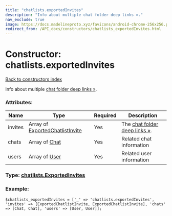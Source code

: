 ```yaml
---
title: "chatlists.exportedInvites"
description: "Info about multiple chat folder deep links »."
nav_exclude: true
image: https://docs.madelineproto.xyz/favicons/android-chrome-256x256.png
redirect_from: /API_docs/constructors/chatlists_exportedInvites.html
---
```

# Constructor: chatlists.exportedInvites  
[Back to constructors index](/API_docs/constructors/index.html)



Info about multiple [chat folder deep links »](https://core.telegram.org/api/links#chat-folder-links).

### Attributes:

| Name     |    Type       | Required | Description |
|----------|---------------|----------|-------------|
|invites|Array of [ExportedChatlistInvite](/API_docs/types/ExportedChatlistInvite.html) | Yes|The [chat folder deep links »](https://core.telegram.org/api/links#chat-folder-links).|
|chats|Array of [Chat](/API_docs/types/Chat.html) | Yes|Related chat information|
|users|Array of [User](/API_docs/types/User.html) | Yes|Related user information|



### Type: [chatlists.ExportedInvites](/API_docs/types/chatlists.ExportedInvites.html)


### Example:

```
$chatlists_exportedInvites = ['_' => 'chatlists.exportedInvites', 'invites' => [ExportedChatlistInvite, ExportedChatlistInvite], 'chats' => [Chat, Chat], 'users' => [User, User]];
```  
